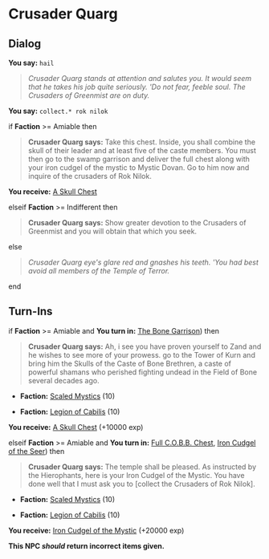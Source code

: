 # Crusader Quarg



## Dialog

**You say:** `hail`



>*Crusader Quarg stands at attention and salutes you.  It would seem that he takes his job quite seriously.  'Do not fear, feeble soul.  The Crusaders of Greenmist are on duty.*

**You say:** `collect.* rok nilok`



if **Faction** >= Amiable then



>**Crusader Quarg says:** Take this chest.  Inside, you shall combine the skull of their leader and at least five of the caste members.  You must then go to the swamp garrison and deliver the full chest along with your iron cudgel of the mystic to Mystic Dovan.  Go to him now and inquire of the crusaders of Rok Nilok.



**You receive:**  [A Skull Chest](/item/17035)


elseif **Faction** >= Indifferent then



>**Crusader Quarg says:** Show greater devotion to the Crusaders of Greenmist and you will obtain that which you seek.


else



>*Crusader Quarg eye's glare red and gnashes his teeth.  'You had best avoid all members of the Temple of Terror.*

end

## Turn-Ins





if **Faction** >= Amiable and  **You turn in:** [The Bone Garrison](/item/18054)) then


>**Crusader Quarg says:** Ah, i see you have proven yourself to Zand and he wishes to see more of your prowess.  go to the Tower of Kurn and bring him the Skulls of the Caste of Bone Brethren, a caste of powerful shamans who perished fighting undead in the Field of Bone several decades ago.


* __Faction:__ [Scaled Mystics](/faction/445) (10)


* __Faction:__ [Legion of Cabilis](/faction/441) (10)


 **You receive:**  [A Skull Chest](/item/17034) (+10000 exp)



elseif **Faction** >= Amiable and  **You turn in:** [Full C.O.B.B. Chest](/item/12735), [Iron Cudgel of the Seer](/item/5142)) then


>**Crusader Quarg says:** The temple shall be pleased. As instructed by the Hierophants, here is your Iron Cudgel of the Mystic. You have done well that I must ask you to [collect the Crusaders of Rok Nilok].


* __Faction:__ [Scaled Mystics](/faction/445) (10)


* __Faction:__ [Legion of Cabilis](/faction/441) (10)


 **You receive:**  [Iron Cudgel of the Mystic](/item/5143) (+20000 exp)

**This NPC *should* return incorrect items given.**
 




